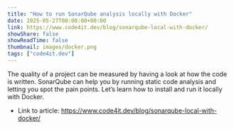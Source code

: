 ```yaml
---
title: "How to run SonarQube analysis locally with Docker"
date: 2025-05-27T00:00:00+00:00
link: https://www.code4it.dev/blog/sonarqube-local-with-docker/
showShare: false
showReadTime: false
thumbnail: images/docker.png
tags: ["code4it.dev"]
---
```

The quality of a project can be measured by having a look at how the code is written. SonarQube can help you by running static code analysis and letting you spot the pain points. Let’s learn how to install and run it locally with Docker.

- Link to article: https://www.code4it.dev/blog/sonarqube-local-with-docker/